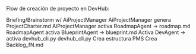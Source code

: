 Flow de creación de proyecto en DevHub:

Briefing/Brainstorm w/ AiProjectManager
AiProjectManager genera ProjectCharter.md
AiProjectManager activa RoadmapAgent → roadmap.md
RoadmapAgent activa BlueprintAgent → blueprint.md
Activa DevAgent → activa devhub_cli.py
devhub_cli.py Crea estructura PMS
Crea Backlog_fN.md